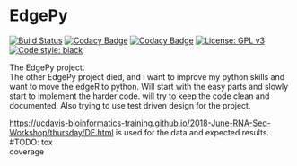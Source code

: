 # EdgePy
[![Build Status](https://travis-ci.com/nilssteinz/edgePy.svg?branch=master)](https://travis-ci.com/nilssteinz/edgePy)
[![Codacy Badge](https://app.codacy.com/project/badge/Grade/77b169828b5740b7a8e183a9567d772e)](https://www.codacy.com/gh/nilssteinz/edgePy/dashboard?utm_source=github.com&amp;utm_medium=referral&amp;utm_content=nilssteinz/edgePy&amp;utm_campaign=Badge_Grade)
[![Codacy Badge](https://app.codacy.com/project/badge/Coverage/77b169828b5740b7a8e183a9567d772e)](https://www.codacy.com/gh/nilssteinz/edgePy/dashboard?utm_source=github.com&utm_medium=referral&utm_content=nilssteinz/edgePy&utm_campaign=Badge_Coverage)
[![License: GPL v3](https://img.shields.io/badge/License-GPLv3-blue.svg)](https://www.gnu.org/licenses/gpl-3.0)
[![Code style: black](https://img.shields.io/badge/code%20style-black-000000.svg)](https://github.com/psf/black)

The EdgePy project.\
The other EdgePy project died, and I want to improve my python skills and want to move the edgeR to python. 
Will start with the easy parts and slowly start to implement the harder code.
will try to keep the code clean and documented. Also trying to use test driven design for the project.



https://ucdavis-bioinformatics-training.github.io/2018-June-RNA-Seq-Workshop/thursday/DE.html
is used for the data and expected results.
#TODO: 
tox \
coverage
